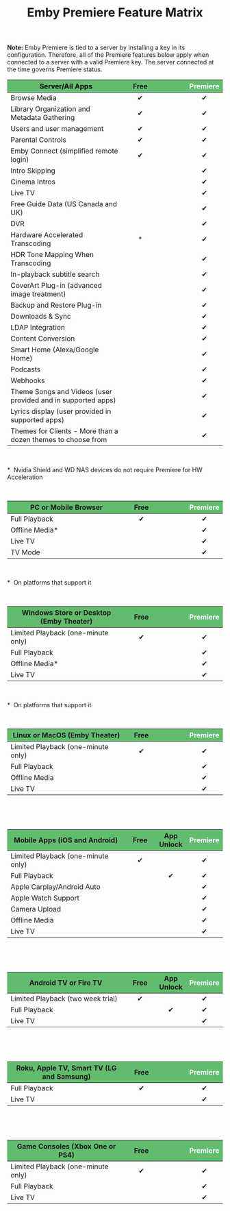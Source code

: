﻿---
uid: Premiere-Feature-Matrix
title: Emby Premiere Feature Matrix
legacyUrl: /support/solutions/articles/44001173099-emby-premiere-feature-matrix
---

**Note:** Emby Premiere is tied to a server by installing a key in its configuration.  Therefore, all of the Premiere features below apply when connected to a server with a valid Premiere key.  The server connected at the time governs Premiere status.

<table style="width: 100%; margin-right: calc(0%);">
    <thead>
    <tr>
        <th style="background-color: rgb(97, 189, 109); width: 56.4763%; text-align: center;"><span
                style="color: rgb(0, 0, 0);">Server/All Apps</span></th>
        <th style="background-color: rgb(97, 189, 109); width: 14.6936%; text-align: center;">Free
        </th>
        <th style="background-color: rgb(97, 189, 109); width: 14.6936%;"><br></th>
        <th style="background-color: rgb(97, 189, 109); width: 14.5543%; text-align: center;"><span
                style="background-color: rgb(97, 189, 109); color: rgb(255, 255, 255);">Premiere</span>
        </th>
    </tr>
    </thead>
    <tbody>
    <tr>
        <td style="width: 56.4763%;">Browse Media</td>
        <td style="width: 14.6936%;">
            <div style="text-align: center;">✔</div>
        </td>
        <td style="width: 14.1365%;">
            <div style="text-align: center;"><br></div>
        </td>
        <td style="width: 14.5543%;">
            <div style="text-align: center;">✔</div>
        </td>
    </tr>
    <tr>
        <td style="width: 56.4763%;">Library Organization and Metadata Gathering</td>
        <td style="width: 14.6936%;">
            <div style="text-align: center;">✔</div>
        </td>
        <td style="width: 14.1365%;"><br></td>
        <td style="width: 14.5543%;">
            <div style="text-align: center;">✔</div>
        </td>
    </tr>
    <tr>
        <td style="width: 56.4763%;">Users and user management</td>
        <td style="width: 14.6936%;">
            <div style="text-align: center;">✔</div>
        </td>
        <td style="width: 14.1365%;"><br></td>
        <td style="width: 14.5543%;">
            <div style="text-align: center;">✔</div>
        </td>
    </tr>
    <tr>
        <td style="width: 56.4763%;">Parental Controls</td>
        <td style="width: 14.6936%;">
            <div style="text-align: center;">✔</div>
        </td>
        <td style="width: 14.1365%;"><br></td>
        <td style="width: 14.5543%;">
            <div style="text-align: center;">✔</div>
        </td>
    </tr>
    <tr>
        <td style="width: 56.4763%;">Emby Connect (simplified remote login)<br></td>
        <td style="width: 14.6936%;">
            <div style="text-align: center;">✔</div>
        </td>
        <td style="width: 14.1365%;"><br></td>
        <td style="width: 14.5543%;">
            <div dir="ltr" style="text-align: center;">✔</div>
        </td>
    </tr>
    <tr>
        <td dir="ltr" style="width: 56.4763%;">Intro Skipping</td>
        <td style="width: 14.6936%; text-align: center;"><br></td>
        <td style="width: 14.1365%;"><br></td>
        <td style="width: 14.5543%;">
            <div dir="ltr" style="text-align: center;">✔</div>
        </td>
    </tr>
    <tr>
        <td style="width: 56.4763%;">Cinema Intros</td>
        <td style="width: 14.6936%; text-align: center;"><br></td>
        <td style="width: 14.1365%;"><br></td>
        <td style="width: 14.5543%;">
            <div style="text-align: center;">✔</div>
        </td>
    </tr>
    <tr>
        <td style="width: 56.4763%;">Live TV</td>
        <td style="width: 14.6936%; text-align: center;"><br></td>
        <td style="width: 14.1365%;"><br></td>
        <td style="width: 14.5543%;">
            <div style="text-align: center;">✔</div>
        </td>
    </tr>
    <tr>
        <td dir="ltr" style="width: 56.4763%;">Free Guide Data (US Canada and UK)<br></td>
        <td style="width: 14.6936%; text-align: center;"><br></td>
        <td style="width: 14.1365%;"><br></td>
        <td style="width: 14.5543%;">
            <div style="text-align: center;">✔</div>
        </td>
    </tr>
    <tr>
        <td style="width: 56.4763%;">DVR</td>
        <td style="width: 14.6936%;"><br></td>
        <td style="width: 14.1365%;"><br></td>
        <td style="width: 14.5543%;">
            <div style="text-align: center;">✔</div>
        </td>
    </tr>
    <tr>
        <td style="width: 56.4763%;">Hardware Accelerated Transcoding</td>
        <td style="width: 14.6936%; text-align: center;">*</td>
        <td style="width: 14.1365%;"><br></td>
        <td style="width: 14.5543%;">
            <div dir="ltr" style="text-align: center;">✔</div>
        </td>
    </tr>
    <tr>
        <td dir="ltr" style="width: 56.4763%;">HDR Tone Mapping When Transcoding</td>
        <td style="width: 14.6936%; text-align: center;"><br></td>
        <td style="width: 14.1365%;"><br></td>
        <td style="width: 14.5543%;">
            <div dir="ltr" style="text-align: center;">✔</div>
        </td>
    </tr>
    <tr>
        <td style="width: 56.4763%;">In-playback subtitle search</td>
        <td style="width: 14.6936%;"><br></td>
        <td style="width: 14.1365%;"><br></td>
        <td style="width: 14.5543%;">
            <div style="text-align: center;">✔</div>
        </td>
    </tr>
    <tr>
        <td style="width: 56.4763%;">CoverArt Plug-in (advanced image treatment)</td>
        <td style="width: 14.6936%;"><br></td>
        <td style="width: 14.1365%;"><br></td>
        <td style="width: 14.5543%;">
            <div style="text-align: center;">✔</div>
        </td>
    </tr>
    <tr>
        <td style="width: 56.4763%;">Backup and Restore Plug-in</td>
        <td style="width: 14.6936%;"><br></td>
        <td style="width: 14.1365%;"><br></td>
        <td style="width: 14.5543%;">
            <div style="text-align: center;">✔</div>
        </td>
    </tr>
    <tr>
        <td style="width: 56.4763%;">Downloads & Sync</td>
        <td style="width: 14.6936%;"><br></td>
        <td style="width: 14.1365%;"><br></td>
        <td style="width: 14.5543%;">
            <div style="text-align: center;">✔</div>
        </td>
    </tr>
    <tr>
        <td style="width: 56.4763%;">LDAP Integration</td>
        <td style="width: 14.6936%;"><br></td>
        <td style="width: 14.1365%;"><br></td>
        <td style="width: 14.5543%;">
            <div style="text-align: center;">✔</div>
        </td>
    </tr>
    <tr>
        <td style="width: 56.4763%;">Content Conversion</td>
        <td style="width: 14.6936%;"><br></td>
        <td style="width: 14.1365%;"><br></td>
        <td style="width: 14.5543%;">
            <div style="text-align: center;">✔</div>
        </td>
    </tr>
    <tr>
        <td style="width: 56.4763%;">Smart Home (Alexa/Google Home)</td>
        <td style="width: 14.6936%;"><br></td>
        <td style="width: 14.1365%;"><br></td>
        <td style="width: 14.5543%;">
            <div style="text-align: center;">✔</div>
        </td>
    </tr>
    <tr>
        <td style="width: 56.4763%;">Podcasts</td>
        <td style="width: 14.6936%;"><br></td>
        <td style="width: 14.1365%;"><br></td>
        <td style="width: 14.5543%;">
            <div dir="ltr" style="text-align: center;">✔</div>
        </td>
    </tr>
    <tr>
        <td dir="ltr" style="width: 56.4763%;">Webhooks</td>
        <td style="width: 14.6936%;"><br></td>
        <td style="width: 14.1365%;"><br></td>
        <td style="width: 14.5543%;">
            <div dir="ltr" style="text-align: center;">✔</div>
        </td>
    </tr>
    <tr>
        <td style="width: 56.4763%;">Theme Songs and Videos (user provided and in supported apps)
        </td>
        <td style="width: 14.6936%;"><br></td>
        <td style="width: 14.1365%;"><br></td>
        <td style="width: 14.5543%;">
            <div style="text-align: center;">✔</div>
        </td>
    </tr>
    <tr>
        <td style="width: 56.4763%;">Lyrics display (user provided in supported apps)
        </td>
        <td style="width: 14.6936%;"><br></td>
        <td style="width: 14.1365%;"><br></td>
        <td style="width: 14.5543%;">
            <div style="text-align: center;">✔</div>
        </td>
    </tr>
    <tr>
        <td style="width: 56.4763%;">Themes for Clients - More than a dozen themes to choose from
        </td>
        <td style="width: 14.6936%;"><br></td>
        <td style="width: 14.1365%;"><br></td>
        <td style="width: 14.5543%;">
            <div style="text-align: center;">✔</div>
        </td>
    </tr>
    </tbody>
</table><p><br></p><p dir="ltr">* &nbsp;Nvidia Shield and WD NAS devices do not require Premiere for
    HW Acceleration</p><p><br></p>
<table style="width: 100%;">
    <thead>
    <tr>
        <th style="background-color: rgb(97, 189, 109); text-align: center;">PC or Mobile
            Browser<br></th>
        <th style="background-color: rgb(97, 189, 109); text-align: center;">Free</th>
        <th style="background-color: rgb(97, 189, 109);"><br></th>
        <th style="background-color: rgb(97, 189, 109); text-align: center;"><span
                style="color: rgb(255, 255, 255);">Premiere</span></th>
    </tr>
    </thead>
    <tbody>
    <tr>
        <td style="width: 56.337%;">Full Playback</td>
        <td style="width: 14.8329%;">
            <div style="text-align: center;">✔</div>
        </td>
        <td style="width: 13.7186%;"><br></td>
        <td style="width: 14.6936%;">
            <div style="text-align: center;">✔</div>
        </td>
    </tr>
    <tr>
        <td dir="ltr" style="width: 56.337%;">Offline Media*</td>
        <td style="width: 14.8329%;"><br></td>
        <td style="width: 13.7186%;"><br></td>
        <td style="width: 14.6936%;">
            <div style="text-align: center;">✔</div>
        </td>
    </tr>
    <tr>
        <td style="width: 56.337%;">Live TV</td>
        <td style="width: 14.8329%;"><br></td>
        <td style="width: 13.7186%;"><br></td>
        <td style="width: 14.6936%;">
            <div style="text-align: center;">✔</div>
        </td>
    </tr>
    <tr>
        <td style="width: 56.337%;">TV Mode</td>
        <td style="width: 14.8329%;"><br></td>
        <td style="width: 13.7186%;"><br></td>
        <td style="width: 14.6936%;">
            <div style="text-align: center;">✔</div>
        </td>
    </tr>
    </tbody>
</table><p><br></p><p dir="ltr">* &nbsp;On platforms that support it</p><p dir="ltr"><br></p>
<table style="width: 100%;">
    <thead>
    <tr>
        <th style="background-color: rgb(97, 189, 109); text-align: center;">Windows Store or
            Desktop (Emby Theater)<br></th>
        <th style="background-color: rgb(97, 189, 109); text-align: center;">Free</th>
        <th style="background-color: rgb(97, 189, 109);"><br></th>
        <th style="background-color: rgb(97, 189, 109); text-align: center;"><span
                style="color: rgb(255, 255, 255);">Premiere</span></th>
    </tr>
    </thead>
    <tbody>
    <tr>
        <td style="width: 56.337%;">Limited Playback (one-minute only)</td>
        <td style="width: 14.8329%;">
            <div style="text-align: center;">✔</div>
        </td>
        <td style="width: 13.7186%;"><br></td>
        <td style="width: 14.6936%;">
            <div dir="ltr" style="text-align: center;">✔</div>
        </td>
    </tr>
    <tr>
        <td style="width: 56.337%;">Full Playback</td>
        <td style="width: 14.8329%;">
            <div style="text-align: center;"><br></div>
        </td>
        <td style="width: 13.7186%;"><br></td>
        <td style="width: 14.6936%;">
            <div dir="ltr" style="text-align: center;">✔</div>
        </td>
    </tr>
    <tr>
        <td dir="ltr" style="width: 56.337%;">Offline Media*</td>
        <td style="width: 14.8329%;"><br></td>
        <td style="width: 13.7186%;"><br></td>
        <td style="width: 14.6936%;">
            <div style="text-align: center;">✔</div>
        </td>
    </tr>
    <tr>
        <td style="width: 56.337%;">Live TV</td>
        <td style="width: 14.8329%;"><br></td>
        <td style="width: 13.7186%;"><br></td>
        <td style="width: 14.6936%;">
            <div style="text-align: center;">✔</div>
        </td>
    </tr>
    </tbody>
</table><p><br></p><p dir="ltr">* &nbsp;On platforms that support it</p><p dir="ltr"><br></p>
<table style="width: 100%;">
    <thead>
    <tr>
        <th style="background-color: rgb(97, 189, 109); text-align: center;">Linux or MacOS (Emby
            Theater)<br></th>
        <th style="background-color: rgb(97, 189, 109); text-align: center;">Free</th>
        <th style="background-color: rgb(97, 189, 109);"><br></th>
        <th style="background-color: rgb(97, 189, 109); text-align: center;"><span
                style="color: rgb(255, 255, 255);">Premiere</span></th>
    </tr>
    </thead>
    <tbody>
    <tr>
        <td style="width: 56.337%;">Limited Playback (one-minute only)</td>
        <td style="width: 14.8329%;">
            <div style="text-align: center;">✔</div>
        </td>
        <td style="width: 13.7186%;"><br></td>
        <td style="width: 14.6936%;">
            <div dir="ltr" style="text-align: center;">✔</div>
        </td>
    </tr>
    <tr>
        <td style="width: 56.337%;">Full Playback</td>
        <td style="width: 14.8329%;">
            <div style="text-align: center;"><br></div>
        </td>
        <td style="width: 13.7186%;"><br></td>
        <td style="width: 14.6936%;">
            <div style="text-align: center;">✔</div>
        </td>
    </tr>
    <tr>
        <td style="width: 56.337%;">Offline Media</td>
        <td style="width: 14.8329%;"><br></td>
        <td style="width: 13.7186%;"><br></td>
        <td style="width: 14.6936%;">
            <div style="text-align: center;">✔</div>
        </td>
    </tr>
    <tr>
        <td style="width: 56.337%;">Live TV</td>
        <td style="width: 14.8329%;"><br></td>
        <td style="width: 13.7186%;"><br></td>
        <td style="width: 14.6936%;">
            <div style="text-align: center;">✔</div>
        </td>
    </tr>
    </tbody>
</table><p><br></p><p><br></p>
<table style="width: 100%;">
    <thead>
    <tr>
        <th style="background-color: rgb(97, 189, 109); text-align: center;">Mobile Apps (iOS and
            Android)<br></th>
        <th style="background-color: rgb(97, 189, 109); text-align: center;">Free</th>
        <th style="background-color: rgb(97, 189, 109); text-align: center;">App Unlock</th>
        <th style="background-color: rgb(97, 189, 109); text-align: center;"><span
                style="color: rgb(255, 255, 255);">Premiere</span></th>
    </tr>
    </thead>
    <tbody>
    <tr>
        <td style="width: 56.337%;">Limited Playback (one-minute only)</td>
        <td style="width: 14.8329%;">
            <div style="text-align: center;">✔</div>
        </td>
        <td style="width: 13.7186%;"><br></td>
        <td style="width: 14.6936%;">
            <div dir="ltr" style="text-align: center;">✔</div>
        </td>
    </tr>
    <tr>
        <td style="width: 56.337%;">Full Playback</td>
        <td style="width: 14.8329%;">
            <div style="text-align: center;"><br></div>
        </td>
        <td style="width: 13.7186%;">
            <div style="text-align: center;">✔</div>
        </td>
        <td style="width: 14.6936%;">
            <div dir="ltr" style="text-align: center;">✔</div>
        </td>
    </tr>
    <tr>
        <td dir="ltr" style="width: 56.337%;">Apple Carplay/Android Auto</td>
        <td style="width: 14.8329%;"><br></td>
        <td style="width: 13.7186%;"><br></td>
        <td style="width: 14.6936%;">
            <div dir="ltr" style="text-align: center;">✔</div>
        </td>
    </tr>
    <tr>
        <td dir="ltr" style="width: 56.337%;">Apple Watch Support</td>
        <td style="width: 14.8329%;"><br></td>
        <td style="width: 13.7186%;"><br></td>
        <td style="width: 14.6936%;">
            <div dir="ltr" style="text-align: center;">✔</div>
        </td>
    </tr>
    <tr>
        <td dir="ltr" style="width: 56.337%;">Camera Upload</td>
        <td style="width: 14.8329%;"><br></td>
        <td style="width: 13.7186%;"><br></td>
        <td style="width: 14.6936%;">
            <div dir="ltr" style="text-align: center;">✔</div>
        </td>
    </tr>
    <tr>
        <td style="width: 56.337%;">Offline Media</td>
        <td style="width: 14.8329%;"><br></td>
        <td style="width: 13.7186%;"><br></td>
        <td style="width: 14.6936%;">
            <div style="text-align: center;">✔</div>
        </td>
    </tr>
    <tr>
        <td style="width: 56.337%;">Live TV</td>
        <td style="width: 14.8329%;"><br></td>
        <td style="width: 13.7186%;"><br></td>
        <td style="width: 14.6936%;">
            <div style="text-align: center;">✔</div>
        </td>
    </tr>
    </tbody>
</table><p><br></p><p><br></p>
<table style="width: 100%;">
    <thead>
    <tr>
        <th style="background-color: rgb(97, 189, 109); text-align: center;">Android TV or Fire
            TV<br></th>
        <th style="background-color: rgb(97, 189, 109); text-align: center;">Free</th>
        <th style="background-color: rgb(97, 189, 109); text-align: center;">App Unlock</th>
        <th style="background-color: rgb(97, 189, 109); text-align: center;"><span
                style="color: rgb(255, 255, 255);">Premiere</span></th>
    </tr>
    </thead>
    <tbody>
    <tr>
        <td style="width: 56.337%;">Limited Playback (two week trial)</td>
        <td style="width: 14.8329%;">
            <div style="text-align: center;">✔</div>
        </td>
        <td style="width: 13.7186%;"><br></td>
        <td style="width: 14.6936%;">
            <div dir="ltr" style="text-align: center;">✔</div>
        </td>
    </tr>
    <tr>
        <td style="width: 56.337%;">Full Playback</td>
        <td style="width: 14.8329%;">
            <div style="text-align: center;"><br></div>
        </td>
        <td style="width: 13.7186%;">
            <div style="text-align: center;">✔</div>
        </td>
        <td style="width: 14.6936%;">
            <div style="text-align: center;">✔</div>
        </td>
    </tr>
    <tr>
        <td style="width: 56.337%;">Live TV</td>
        <td style="width: 14.8329%;"><br></td>
        <td style="width: 13.7186%;"><br></td>
        <td style="width: 14.6936%;">
            <div style="text-align: center;">✔</div>
        </td>
    </tr>
    </tbody>
</table><p><br></p><p><br></p>
<table style="width: 100%;">
    <thead>
    <tr>
        <th style="background-color: rgb(97, 189, 109); text-align: center;">Roku, Apple TV, Smart
            TV (LG and Samsung)<br></th>
        <th style="background-color: rgb(97, 189, 109); text-align: center;">Free</th>
        <th style="background-color: rgb(97, 189, 109);"><br></th>
        <th style="background-color: rgb(97, 189, 109); text-align: center;"><span
                style="color: rgb(255, 255, 255);">Premiere</span></th>
    </tr>
    </thead>
    <tbody>
    <tr>
        <td style="width: 56.337%;">Full Playback</td>
        <td style="width: 14.8329%;">
            <div style="text-align: center;">✔</div>
        </td>
        <td style="width: 13.7186%;"><br></td>
        <td style="width: 14.6936%;">
            <div dir="ltr" style="text-align: center;">✔</div>
        </td>
    </tr>
    <tr>
        <td style="width: 56.337%;">Live TV</td>
        <td style="width: 14.8329%;"><br></td>
        <td style="width: 13.7186%;"><br></td>
        <td style="width: 14.6936%;">
            <div style="text-align: center;">✔</div>
        </td>
    </tr>
    </tbody>
</table><p><br></p><p><br></p>
<table style="width: 100%;">
    <thead>
    <tr>
        <th style="background-color: rgb(97, 189, 109); text-align: center;">Game Consoles (Xbox One
            or PS4)<br></th>
        <th style="background-color: rgb(97, 189, 109); text-align: center;">Free</th>
        <th style="background-color: rgb(97, 189, 109);"><br></th>
        <th style="background-color: rgb(97, 189, 109); text-align: center;"><span
                style="color: rgb(255, 255, 255);">Premiere</span></th>
    </tr>
    </thead>
    <tbody>
    <tr>
        <td style="width: 56.337%;">Limited Playback (one-minute only)</td>
        <td style="width: 14.8329%;">
            <div style="text-align: center;">✔</div>
        </td>
        <td style="width: 13.7186%;"><br></td>
        <td style="width: 14.6936%;">
            <div dir="ltr" style="text-align: center;">✔</div>
        </td>
    </tr>
    <tr>
        <td style="width: 56.337%;">Full Playback</td>
        <td style="width: 14.8329%;">
            <div style="text-align: center;"><br></div>
        </td>
        <td style="width: 13.7186%;"><br></td>
        <td style="width: 14.6936%;">
            <div style="text-align: center;">✔</div>
        </td>
    </tr>
    <tr>
        <td style="width: 56.337%;">Live TV</td>
        <td style="width: 14.8329%;"><br></td>
        <td style="width: 13.7186%;"><br></td>
        <td style="width: 14.6936%;">
            <div style="text-align: center;">✔</div>
        </td>
    </tr>
    </tbody>
</table>
